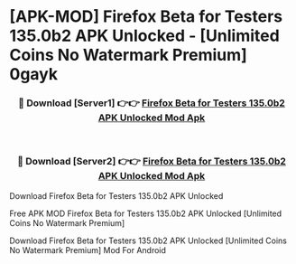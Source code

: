 # [APK-MOD] Firefox Beta for Testers 135.0b2 APK Unlocked - [Unlimited Coins No Watermark Premium] 0gayk



<div align="center">
<h3>🔴 Download [Server1] 👉👉 <a href="https://momento.my/?title=Firefox_Beta_for_Testers_135.0b2_APK_Unlocked">Firefox Beta for Testers 135.0b2 APK Unlocked Mod Apk</a></h3><br>

<h3>🔴 Download [Server2] 👉👉 <a href="https://momento.my/?title=Firefox_Beta_for_Testers_135.0b2_APK_Unlocked">Firefox Beta for Testers 135.0b2 APK Unlocked Mod Apk</a></h3>
</div>



Download Firefox Beta for Testers 135.0b2 APK Unlocked 

Free APK MOD Firefox Beta for Testers 135.0b2 APK Unlocked [Unlimited Coins No Watermark Premium]

Download Firefox Beta for Testers 135.0b2 APK Unlocked [Unlimited Coins No Watermark Premium] Mod For Android
